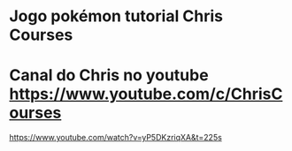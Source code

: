 # Jogo pokémon tutorial Chris Courses
# Canal do Chris no youtube https://www.youtube.com/c/ChrisCourses

 https://www.youtube.com/watch?v=yP5DKzriqXA&t=225s

